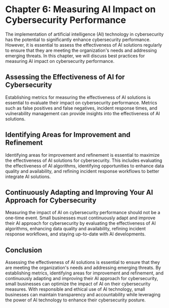 Chapter 6: Measuring AI Impact on Cybersecurity Performance
===========================================================

The implementation of artificial intelligence (AI) technology in cybersecurity has the potential to significantly enhance cybersecurity performance. However, it is essential to assess the effectiveness of AI solutions regularly to ensure that they are meeting the organization's needs and addressing emerging threats. In this chapter, we will discuss best practices for measuring AI impact on cybersecurity performance.

Assessing the Effectiveness of AI for Cybersecurity
---------------------------------------------------

Establishing metrics for measuring the effectiveness of AI solutions is essential to evaluate their impact on cybersecurity performance. Metrics such as false positives and false negatives, incident response times, and vulnerability management can provide insights into the effectiveness of AI solutions.

Identifying Areas for Improvement and Refinement
------------------------------------------------

Identifying areas for improvement and refinement is essential to maximize the effectiveness of AI solutions for cybersecurity. This includes evaluating the effectiveness of AI algorithms, identifying opportunities to enhance data quality and availability, and refining incident response workflows to better integrate AI solutions.

Continuously Adapting and Improving Your AI Approach for Cybersecurity
----------------------------------------------------------------------

Measuring the impact of AI on cybersecurity performance should not be a one-time event. Small businesses must continuously adapt and improve their AI approach for cybersecurity by evaluating the effectiveness of AI algorithms, enhancing data quality and availability, refining incident response workflows, and staying up-to-date with AI developments.

Conclusion
----------

Assessing the effectiveness of AI solutions is essential to ensure that they are meeting the organization's needs and addressing emerging threats. By establishing metrics, identifying areas for improvement and refinement, and continuously adapting and improving their AI approach for cybersecurity, small businesses can optimize the impact of AI on their cybersecurity measures. With responsible and ethical use of AI technology, small businesses can maintain transparency and accountability while leveraging the power of AI technology to enhance their cybersecurity posture.
